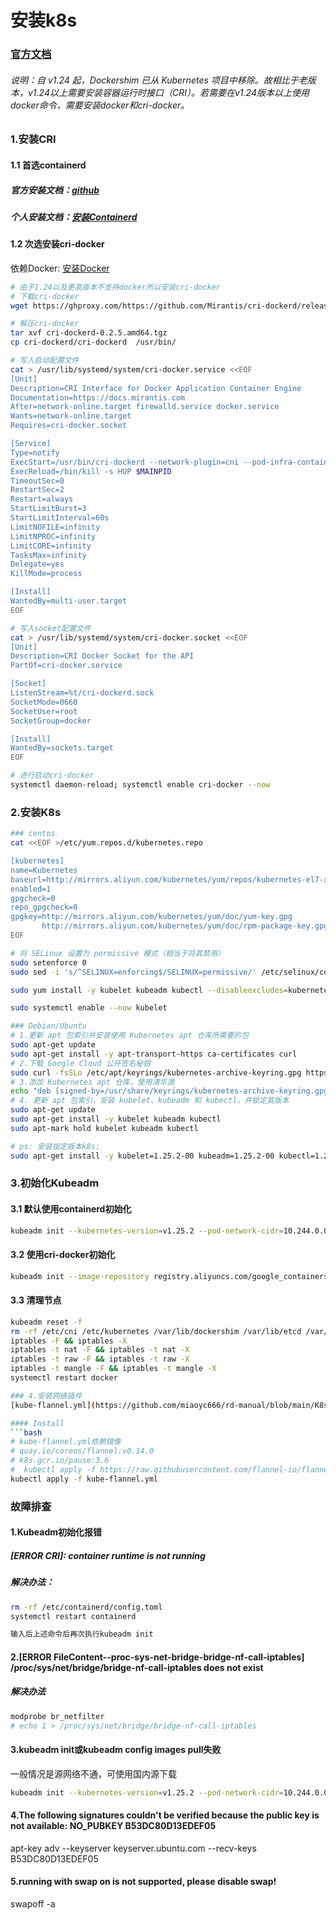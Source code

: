 # 安装k8s

### [官方文档](https://kubernetes.io/zh-cn/docs/setup/production-environment/tools/kubeadm/install-kubeadm/)

###### 说明：自 v1.24 起，Dockershim 已从 Kubernetes 项目中移除。故相比于老版本，v1.24以上需要安装容器运行时接口（CRI）。若需要在v1.24版本以上使用docker命令，需要安装docker和cri-docker。

### 1.安装CRI
#### 1.1 首选containerd
##### 官方安装文档：[github](https://github.com/containerd/containerd/blob/main/docs/getting-started.md)
##### 个人安装文档：[安装Containerd](./Install-containerd.md)

#### 1.2 次选安装cri-docker
依赖Docker: [安装Docker](../Docker/Install.md)
```bash
# 由于1.24以及更高版本不支持docker所以安装cri-docker
# 下载cri-docker 
wget https://ghproxy.com/https://github.com/Mirantis/cri-dockerd/releases/download/v0.2.5/cri-dockerd-0.2.5.amd64.tgz

# 解压cri-docker
tar xvf cri-dockerd-0.2.5.amd64.tgz 
cp cri-dockerd/cri-dockerd  /usr/bin/

# 写入启动配置文件
cat > /usr/lib/systemd/system/cri-docker.service <<EOF
[Unit]
Description=CRI Interface for Docker Application Container Engine
Documentation=https://docs.mirantis.com
After=network-online.target firewalld.service docker.service
Wants=network-online.target
Requires=cri-docker.socket

[Service]
Type=notify
ExecStart=/usr/bin/cri-dockerd --network-plugin=cni --pod-infra-container-image=registry.aliyuncs.com/google_containers/pause:3.7
ExecReload=/bin/kill -s HUP $MAINPID
TimeoutSec=0
RestartSec=2
Restart=always
StartLimitBurst=3
StartLimitInterval=60s
LimitNOFILE=infinity
LimitNPROC=infinity
LimitCORE=infinity
TasksMax=infinity
Delegate=yes
KillMode=process

[Install]
WantedBy=multi-user.target
EOF

# 写入socket配置文件
cat > /usr/lib/systemd/system/cri-docker.socket <<EOF
[Unit]
Description=CRI Docker Socket for the API
PartOf=cri-docker.service

[Socket]
ListenStream=%t/cri-dockerd.sock
SocketMode=0660
SocketUser=root
SocketGroup=docker

[Install]
WantedBy=sockets.target
EOF

# 进行启动cri-docker
systemctl daemon-reload; systemctl enable cri-docker --now
```

### 2.安装K8s
```bash
### centos
cat <<EOF >/etc/yum.repos.d/kubernetes.repo

[kubernetes]
name=Kubernetes
baseurl=http://mirrors.aliyun.com/kubernetes/yum/repos/kubernetes-el7-x86_64
enabled=1
gpgcheck=0
repo_gpgcheck=0
gpgkey=http://mirrors.aliyun.com/kubernetes/yum/doc/yum-key.gpg
       http://mirrors.aliyun.com/kubernetes/yum/doc/rpm-package-key.gpg
EOF

# 将 SELinux 设置为 permissive 模式（相当于将其禁用）
sudo setenforce 0
sudo sed -i 's/^SELINUX=enforcing$/SELINUX=permissive/' /etc/selinux/config

sudo yum install -y kubelet kubeadm kubectl --disableexcludes=kubernetes

sudo systemctl enable --now kubelet
```

```bash
### Debian/Ubuntu
# 1.更新 apt 包索引并安装使用 Kubernetes apt 仓库所需要的包
sudo apt-get update
sudo apt-get install -y apt-transport-https ca-certificates curl
# 2.下载 Google Cloud 公开签名秘钥
sudo curl -fsSLo /etc/apt/keyrings/kubernetes-archive-keyring.gpg https://packages.cloud.google.com/apt/doc/apt-key.gpg
# 3.添加 Kubernetes apt 仓库，使用清华源
echo "deb [signed-by=/usr/share/keyrings/kubernetes-archive-keyring.gpg] https://mirrors.tuna.tsinghua.edu.cn/kubernetes/apt kubernetes-xenial main" | sudo tee /etc/apt/sources.list.d/kubernetes.list
# 4. 更新 apt 包索引，安装 kubelet、kubeadm 和 kubectl，并锁定其版本
sudo apt-get update
sudo apt-get install -y kubelet kubeadm kubectl
sudo apt-mark hold kubelet kubeadm kubectl

# ps: 安装指定版本k8s: 
sudo apt-get install -y kubelet=1.25.2-00 kubeadm=1.25.2-00 kubectl=1.25.2-00
```

### 3.初始化Kubeadm
#### 3.1 默认使用containerd初始化
```bash
kubeadm init --kubernetes-version=v1.25.2 --pod-network-cidr=10.244.0.0/16 --apiserver-advertise-address=10.46.177.167 --image-repository registry.aliyuncs.com/google_containers
```

#### 3.2 使用cri-docker初始化
```bash
kubeadm init --image-repository registry.aliyuncs.com/google_containers --kubernetes-version=v1.24.1 --pod-network-cidr=10.244.0.0/16 --cri-socket /var/run/cri-dockerd.sock
```

#### 3.3 清理节点
```bash
kubeadm reset -f
rm -rf /etc/cni /etc/kubernetes /var/lib/dockershim /var/lib/etcd /var/lib/kubelet /var/run/kubernetes ~/.kube/*
iptables -F && iptables -X
iptables -t nat -F && iptables -t nat -X
iptables -t raw -F && iptables -t raw -X
iptables -t mangle -F && iptables -t mangle -X
systemctl restart docker

### 4.安装网络插件
[kube-flannel.yml](https://github.com/miaoyc666/rd-manual/blob/main/K8s/kube-flannel.yml)

#### Install
```bash
# kube-flannel.yml依赖镜像
# quay.io/coreos/flannel:v0.14.0
# k8s.gcr.io/pause:3.6
#  kubectl apply -f https://raw.githubusercontent.com/flannel-io/flannel/master/Documentation/kube-flannel.yml
kubectl apply -f kube-flannel.yml
```

### 故障排查
#### 1.Kubeadm初始化报错
##### [ERROR CRI]: container runtime is not running
##### 解决办法：
```bash
rm -rf /etc/containerd/config.toml
systemctl restart containerd

输入后上述命令后再次执行kubeadm init
```

#### 2.[ERROR FileContent--proc-sys-net-bridge-bridge-nf-call-iptables] /proc/sys/net/bridge/bridge-nf-call-iptables does not exist
##### 解决办法
```bash
modprobe br_netfilter
# echo 1 > /proc/sys/net/bridge/bridge-nf-call-iptables
```

#### 3.kubeadm init或kubeadm config images pull失败
一般情况是源网络不通，可使用国内源下载
```bash
kubeadm init --kubernetes-version=v1.25.2 --pod-network-cidr=10.244.0.0/16 --apiserver-advertise-address=10.46.177.167 --image-repository registry.aliyuncs.com/google_containers
```

#### 4.The following signatures couldn't be verified because the public key is not available: NO_PUBKEY B53DC80D13EDEF05
apt-key adv --keyserver keyserver.ubuntu.com --recv-keys B53DC80D13EDEF05

#### 5.running with swap on is not supported, please disable swap!
swapoff -a